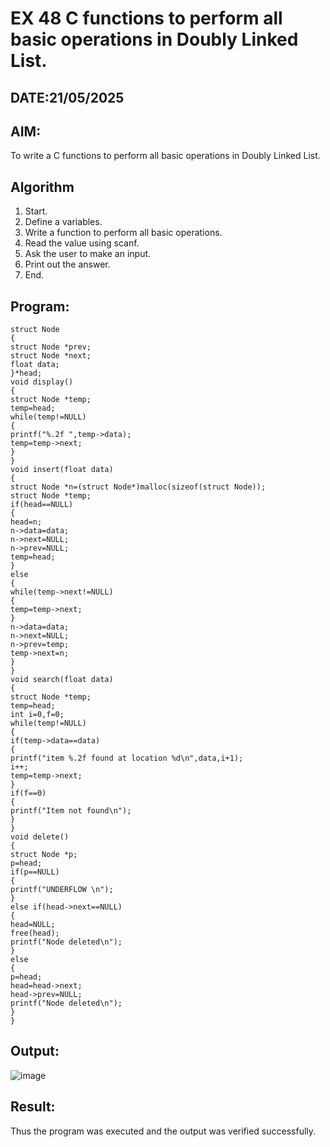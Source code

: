 # EX 48 C functions to perform all basic operations in Doubly Linked List.
## DATE:21/05/2025
## AIM:
To write a C functions to perform all basic operations in Doubly Linked List.

## Algorithm
 1. Start.
2. Define a variables.
3. Write a function to perform all basic operations.
4. Read the value using scanf.
5. Ask the user to make an input.
6. Print out the answer.
7. End.  

## Program:
```
struct Node
{
struct Node *prev; 
struct Node *next; 
float data;
}*head;
void display()
{
struct Node *temp; 
temp=head;
while(temp!=NULL)
{
printf("%.2f ",temp->data); 
temp=temp->next;
}
}
void insert(float data)
{
struct Node *n=(struct Node*)malloc(sizeof(struct Node)); 
struct Node *temp;
if(head==NULL)
{
head=n;
n->data=data;
n->next=NULL;
n->prev=NULL; 
temp=head;
}
else
{
while(temp->next!=NULL)
{
temp=temp->next;
}
n->data=data;
n->next=NULL; 
n->prev=temp; 
temp->next=n;
}
}
void search(float data)
{
struct Node *temp; 
temp=head;
int i=0,f=0;
while(temp!=NULL)
{
if(temp->data==data)
{
printf("item %.2f found at location %d\n",data,i+1);
i++;
temp=temp->next;
}
if(f==0)
{
printf("Item not found\n");
}
}
void delete()
{
struct Node *p;
p=head; 
if(p==NULL)
{
printf("UNDERFLOW \n");
}
else if(head->next==NULL)
{
head=NULL; 
free(head);
printf("Node deleted\n");
}
else
{
p=head; 
head=head->next;
head->prev=NULL; 
printf("Node deleted\n");
}
}
```

## Output:
![image](https://github.com/user-attachments/assets/4d717f39-3d29-4a4b-bae1-964c4d623405)



## Result:
Thus the program was executed and the output was verified successfully.
